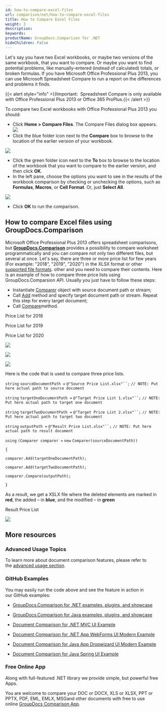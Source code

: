 ```yaml
---
id: how-to-compare-excel-files
url: comparison/net/how-to-compare-excel-files
title: How to Compare Excel Files
weight: 3
description: 
keywords: 
productName: GroupDocs.Comparison for .NET
hideChildren: False
---
```

Let's say you have two Excel workbooks, or maybe two versions of the same workbook, that you want to compare. Or maybe you want to find potential problems, like manually-entered (instead of calculated) totals, or broken formulas. If you have Microsoft Office Professional Plus 2013, you can use Microsoft Spreadsheet Compare to run a report on the differences and problems it finds.

{{< alert style="info" >}}Important:  Spreadsheet Compare is only available with Office Professional Plus 2013 or Office 365 ProPlus.{{< /alert >}}

To compare two Excel workbooks with Office Professional Plus 2013 you should:

*   Click **Home > Compare Files**. The Compare Files dialog box appears.  
![](comparison-net/images/how-to-compare-excel-files.jpg)
*   Click the blue folder icon next to the **Compare** box to browse to the location of the earlier version of your workbook.  
      
![](comparison-net/images/how-to-compare-excel-files_1.jpg)
      
    
*   Click the green folder icon next to the **To** box to browse to the location of the workbook that you want to compare to the earlier version, and then click **OK**.
*   In the left pane, choose the options you want to see in the results of the workbook comparison by checking or unchecking the options, such as **Formulas**, **Macros**, or **Cell Format**. Or, just **Select All**.  
      
![](comparison-net/images/how-to-compare-excel-files_2.png)
*   Click **OK** to run the comparison.

## How to compare Excel files using GroupDocs.Comparison

Microsoft Office Professional Plus 2013 offers spreadsheet comparisons, but **[GroupDocs.Comparison](https://products.groupdocs.com/comparison/net)** provides a possibility to compare worksheet programmatically and you can compare not only two different files, but several at once. Let's say, there are three or more price list for few years (For example: "2018", "2019", "2020") in the XLSX format or other [supported file formats](https://docs.groupdocs.com/display/comparisonnet/Supported+Document+Formats). other and you need to compare their contents. Here is an example of how to compare three price lists using GroupDocs.Comparsion API. Usually you just have to follow these steps:

*   Instantiate [Comparer](https://apireference.groupdocs.com/net/comparison/groupdocs.comparison/comparer) object with source document path or stream;
*   Call [Add](https://apireference.groupdocs.com/net/comparison/groupdocs.comparison/comparer/methods/add/index) method and specify target document path or stream. Repeat this step for every target document;
*   Call [Compare](https://apireference.groupdocs.com/net/comparison/groupdocs.comparison/comparer/methods/compare/index)method.  
      
    

Price List for 2018

Price List for 2019

Price List for 2020

![](comparison-net/images/how-to-compare-excel-files_3.png)

![](comparison-net/images/how-to-compare-excel-files_4.png)

![](comparison-net/images/how-to-compare-excel-files_5.png)

Here is the code that is used to compare three price lists.

`string` `sourceDocumentPath =` `@"Source Price List.xlsx"``;` `// NOTE: Put here actual path to source document`

`string` `targetOneDocumentPath =` `@"Target Price List 1.xlsx"``;` `// NOTE: Put here actual path to target one document`

`string` `targetTwoDocumentPath =` `@"Target Price List 2.xlsx"``;` `// NOTE: Put here actual path to target two document`

`string` `outputPath =` `@"Result Price List.xlsx"``;` `// NOTE: Put here actual path to result document`

`using` `(Comparer comparer =` `new` `Comparer(sourceDocumentPath))`

`{`

`comparer.Add(targetOneDocumentPath);`

`comparer.Add(targetTwoDocumentPath);`

`comparer.Compare(outputPath);`

`}`

As a result, we get a XSLX file where the deleted elements are marked in **red**, the added – in **blue**, and the modified – in **green**

Result Price List

![](comparison-net/images/how-to-compare-excel-files_6.png)

## More resources

### Advanced Usage Topics

To learn more about document comparison features, please refer to the [advanced usage section](https://docs.groupdocs.com/display/comparisonnet/Advanced+usage).

### GitHub Examples

You may easily run the code above and see the feature in action in our GitHub examples:

*   [GroupDocs.Comparison for .NET examples, plugins, and showcase](https://github.com/groupdocs-comparison/GroupDocs.Comparison-for-.NET)
    
*   [GroupDocs.Comparison for Java examples, plugins, and showcase](https://github.com/groupdocs-comparison/GroupDocs.Comparison-for-Java)
    
*   [Document Comparison for .NET MVC UI Example](https://github.com/groupdocs-comparison/GroupDocs.Comparison-for-.NET-MVC) 
    
*   [Document Comparison for .NET App WebForms UI Modern Example](https://github.com/groupdocs-comparison/GroupDocs.Comparison-for-.NET-WebForms)
    
*   [Document Comparison for Java App Dropwizard UI Modern Example](https://github.com/groupdocs-comparison/GroupDocs.Comparison-for-Java-Dropwizard)
    
*   [Document Comparison for Java Spring UI Example](https://github.com/groupdocs-comparison/GroupDocs.Comparison-for-Java-Spring)
    

### Free Online App

Along with full-featured .NET library we provide simple, but powerful free Apps.  

You are welcome to compare your DOC or DOCX, XLS or XLSX, PPT or PPTX, PDF, EML, EMLX, MSGand other documents with free to use online [GroupDocs Comparison App](https://products.groupdocs.app/comparison).
